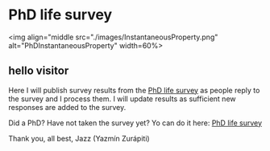 # PhD life survey

<!-- ![PhD plans](./images/PhDplans.jpg "PhD plans") --> 
<!-- ![PhDInstantaneousProperty](./images/InstantaneousProperty.png=50% "PhD instantaneous property"){: .center-image} -->
<!-- <img src="./images/InstantaneousProperty.png" alt="PhDInstantaneousProperty" width="300" height="200"/> -->

<!--  this didn't work: <img style="display: block; margin-left: auto; margin-right: auto;" src="./images/InstantaneousProperty.png" alt="PhDInstantaneousProperty" width=60% > -->


<img align="middle src="./images/InstantaneousProperty.png" alt="PhDInstantaneousProperty" width=60%>


## hello visitor

Here I will publish survey results from the [PhD life survey](https://forms.gle/4NVZAtoYY6EhQbnC8) as people reply to the survey and I process them. I will update results as sufficient new responses are added to the survey.

Did a PhD? Have not taken the survey yet? Yo can do it here: [PhD life survey](https://forms.gle/4NVZAtoYY6EhQbnC8)

Thank you, all best, 
Jazz (Yazmín Zurápiti)
